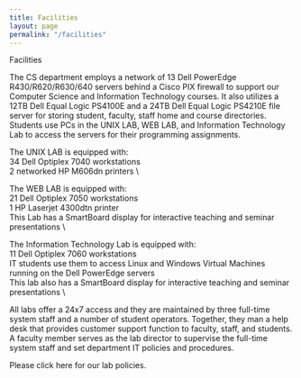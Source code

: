 ```yaml
---
title: Facilities
layout: page
permalink: "/facilities"
---
```


Facilities

The CS department employs a network of 13 Dell PowerEdge R430/R620/R630/640 servers behind a Cisco PIX firewall to support our Computer Science and Information Technology courses. It also utilizes a 12TB Dell Equal Logic PS4100E and a 24TB Dell Equal Logic PS4210E file server for storing student, faculty, staff home and course directories. Students use PCs in the UNIX LAB, WEB LAB, and Information Technology Lab to access the servers for their programming assignments.

The UNIX LAB is equipped with: \
34 Dell Optiplex 7040 workstations \
2 networked HP M606dn printers \

The WEB LAB is equipped with: \
21 Dell Optiplex 7050 workstations \
1 HP Laserjet 4300dtn printer \
This Lab has a SmartBoard display for interactive teaching and seminar presentations \

The Information Technology Lab is equipped with: \
11 Dell Optiplex 7060 workstations \
IT students use them to access Linux and Windows Virtual Machines running on the Dell PowerEdge servers \
This lab also has a SmartBoard display for interactive teaching and seminar presentations \

All labs offer a 24x7 access and they are maintained by three full-time system staff and a number of student operators. Together, they man a help desk that provides customer support function to faculty, staff, and students. A faculty member serves as the lab director to supervise the full-time system staff and set department IT policies and procedures.

Please click here for our lab policies.
